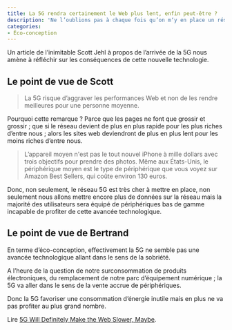```yaml
---
title: La 5G rendra certainement le Web plus lent, enfin peut-être ?
description: 'Ne l’oublions pas à chaque fois qu’on m‘y en place un réseau plus rapide, les pages web sont devenues de plus en plus lourdes… au dépend de la consommation d’énergie'
categories:
- Éco-conception
---
```


Un article de l’inimitable Scott Jehl à propos de l’arrivée de la 5G nous amène à réfléchir sur les conséquences de cette nouvelle technologie.

## Le point de vue de Scott

> La 5G risque d’aggraver les performances Web et non de les rendre meilleures pour une personne moyenne.

Pourquoi cette remarque ? Parce que les pages ne font que grossir et grossir ; que si le réseau devient de plus en plus rapide pour les plus riches d’entre nous ; alors les sites web deviendront de plus en plus lent pour les moins riches d’entre nous.

> L’appareil moyen n'est pas le tout nouvel iPhone à mille dollars avec trois objectifs pour prendre des photos. Même aux États-Unis, le périphérique moyen est le type de périphérique que vous voyez sur Amazon Best Sellers, qui coûte environ 130 euros.

Donc, non seulement, le réseau 5G est très cher à mettre en place, non seulement nous allons mettre encore plus de données sur la réseau mais la majorité des utilisateurs sera équipé de périphériques bas de gamme incapable de profiter de cette avancée technologique.

## Le point de vue de Bertrand

En terme d’éco-conception, effectivement la 5G ne semble pas une avancée technologique allant dans le sens de la sobriété.

A l’heure de la question de notre surconsommation de produits électroniques, du remplacement de notre parc d’équipement numérique ; la 5G va aller dans le sens de la vente accrue de périphériques.

Donc la 5G favoriser une consommation d’énergie inutile mais en plus ne va pas profiter au plus grand nombre.

Lire [5G Will Definitely Make the Web Slower, Maybe](https://www.filamentgroup.com/lab/5g/).
